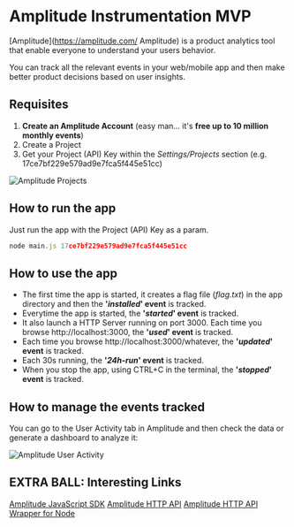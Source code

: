 # Amplitude Instrumentation MVP

[Amplitude](https://amplitude.com/ Amplitude) is a product analytics tool that enable everyone to understand your users behavior.

You can track all the relevant events in your web/mobile app and then make better product decisions based on user insights.

## Requisites

1. **Create an Amplitude Account** (easy man... it's **free up to 10 million monthly events**)
2. Create a Project
3. Get your Project (API) Key within the *Settings/Projects* section (e.g. 17ce7bf229e579ad9e7fca5f445e51cc)

![Amplitude Projects](https://cloud.githubusercontent.com/assets/293330/21389613/ebefdbb6-c782-11e6-9528-53819fc3bc09.jpg "Amplitude Projects")

## How to run the app

Just run the app with the Project (API) Key as a param.

```javascript
node main.js 17ce7bf229e579ad9e7fca5f445e51cc
```

## How to use the app

* The first time the app is started, it creates a flag file (*flag.txt*) in the app directory and then the **'*installed*' event** is tracked.
* Everytime the app is started, the **'*started*' event** is tracked.
* It also launch a HTTP Server running on port 3000. Each time you browse http://localhost:3000, the **'*used*' event** is tracked.
* Each time you browse http://localhost:3000/whatever, the **'*updated*' event** is tracked.
* Each 30s running, the **'*24h-run*' event** is tracked.
* When you stop the app, using CTRL+C in the terminal, the **'*stopped*' event** is tracked. 

## How to manage the events tracked

You can go to the User Activity tab in Amplitude and then check the data or generate a dashboard to analyze it:

![Amplitude User Activity](https://cloud.githubusercontent.com/assets/293330/21389492/5ca1d4e6-c782-11e6-8e60-0e2be5d329e0.jpg "Amplitude User Activity")

## EXTRA BALL: Interesting Links

[Amplitude JavaScript SDK](https://github.com/amplitude/Amplitude-Javascript)
[Amplitude HTTP API](https://amplitude.zendesk.com/hc/en-us/articles/204771828-HTTP-API)
[Amplitude HTTP API Wrapper for Node](https://www.npmjs.com/package/amplitude)

